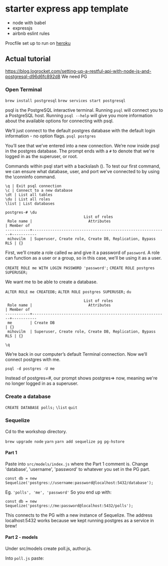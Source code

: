 # starter express app template

* node with babel
* expressjs
* airbnb eslint rules

Procfile set up to run on [heroku](https://devcenter.heroku.com/articles/getting-started-with-nodejs#deploy-the-app)


## Actual tutorial

https://blog.logrocket.com/setting-up-a-restful-api-with-node-js-and-postgresql-d96d6fc892d8
We need  PG

### Open Terminal
`brew install postgresql`
`brew services start postgresql`

psql is the PostgreSQL interactive terminal. Running `psql` will connect you to a PostgreSQL host. Running `psql --help` will give you more information about the available options for connecting with psql.

We’ll just connect to the default postgres database with the default login information - no option flags.
`psql postgres`

You’ll see that we’ve entered into a new connection. We’re now inside psql in the postgres database. The prompt ends with a `#` to denote that we're logged in as the superuser, or root.

Commands within psql start with a backslash (\). To test our first command, we can ensure what database, user, and port we've connected to by using the \conninfo command.

```
\q | Exit psql connection
\c | Connect to a new database
\dt | List all tables
\du | List all roles
\list | List databases
```
```
postgres-# \du
                                   List of roles
 Role name |                         Attributes                         | Member of 
-----------+------------------------------------------------------------+-----------
 mihovilm  | Superuser, Create role, Create DB, Replication, Bypass RLS | {}

```

First, we’ll create a role called `me` and give it a password of `password`. A role can function as a user or a group, so in this case, we'll be using it as a user.

`CREATE ROLE me WITH LOGIN PASSWORD 'password';`
`CREATE ROLE postgres SUPERUSER;`

We want me to be able to create a database.

`ALTER ROLE me CREATEDB;`
`ALTER ROLE postgres SUPERUSER;`
`du`

```
                                   List of roles
 Role name |                         Attributes                         | Member of 
-----------+------------------------------------------------------------+-----------
 me        | Create DB                                                  | {}
 mihovilm  | Superuser, Create role, Create DB, Replication, Bypass RLS | {}
```

`\q`

We’re back in our computer’s default Terminal connection. Now we’ll connect postgres with me.

`psql -d postgres -U me`

Instead of postgres=#, our prompt shows postgres=> now, meaning we're no longer logged in as a superuser.

### Create a database

`CREATE DATABASE polls;`
`\list`
`quit`


### Sequelize
Cd to the workshop directory.

`brew upgrade node`
`yarn`
`yarn add sequelize pg pg-hstore`

#### Part 1

Paste into `src/models/index.js` where the Part 1 comment is.
Change 'database', 'username', 'password' to whatever you set in the PG part.

```
const db = new Sequelize('postgres://username:password@localhost:5432/database');
```
Eg. `'polls', 'me', 'password'` So you end up with:

`const db = new Sequelize('postgres://me:password@localhost:5432/polls');`

This connects to the PG with a new instance of Sequelize. The address localhost:5432 works because we kept running postgres as a service in brew!


#### Part 2 - models

Under src/models create poll.js, author.js.

Into `poll.js` paste:






